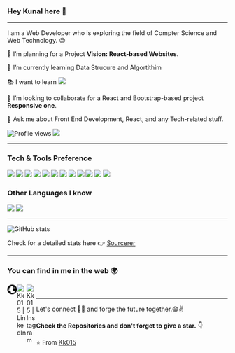 ### Hey Kunal here 👋

---

<!-- <p align="center">
  <img src="https://raw.githubusercontent.com/Kk015/Kk015/master/Card.png" width="100%" title="Intro Card" alt="Intro Card">
</p> -->

I am a Web Developer who is exploring the field of Compter Science and Web Technology. :wink:
 
 🔭 I’m planning for a Project **Vision: React-based Websites**.
 
 🌱 I’m currently learning  Data Strucure and Algortithim
 
 :books: I want to learn <img src="https://img.shields.io/badge/-Flutter-3a495d?style=flat&logo=flutter&logoColor=67b7f7"> 
 
 👯 I’m looking to collaborate for a React and Bootstrap-based project **Responsive one**.
 
 💬 Ask me about Front End Development, React, and any Tech-related stuff.


![Profile views](https://gpvc.arturio.dev/Kk015)  <img src="https://img.shields.io/github/followers/Kk015?label=Follow" style=" float:left, margin-right:10px" />


---


### Tech & Tools Preference

<img src = "https://img.shields.io/badge/-HTML5-E34F26?style=flat&logo=html5&logoColor=white"> <img src = "https://img.shields.io/badge/-CSS3-1572B6?style=flat&logo=css3&logoColor=white">
<img src="https://img.shields.io/badge/-Bootstrap-563D7C?style=flat&logo=bootstrap&logoColor=white">
<img src="https://img.shields.io/badge/-JavaScript-eed718?style=flat&logo=javascript&logoColor=ffffff">
<img src="https://img.shields.io/badge/-Sass-cc6699?style=flat&logo=sass&logoColor=ffffff">
<img src="https://img.shields.io/badge/-React-000000?style=flat&logo=react&logoColor=00c8ff">
<img src="https://img.shields.io/badge/-MongoDB-4DB33D?style=flat&logo=mongodb&logoColor=FFFFFF">
<img src="https://img.shields.io/badge/-Express.js-787878?style=flat">
<img src="https://img.shields.io/badge/-Node.js-3C873A?style=flat&logo=Node.js&logoColor=white">
<img src="https://img.shields.io/badge/-Firebase-FFA611?style=flat&logo=firebase&logoColor=FFFFFF">
<img src="http://img.shields.io/badge/-Github-000000?style=flat&logo=github&logoColor=FFFFFF">
<img src="http://img.shields.io/badge/-VS%20Code-007ACC?style=flat&logo=visual%20studio%20code&logoColor=white">


### Other Languages I know
 <img src="https://img.shields.io/badge/-C%20&%20C++-659ad2?style=flat&logo=c%2B%2B&logoColor=ffffff"> <img src="https://img.shields.io/badge/-Python-black?style=flat&logo=python&logoColor=white"> 

---

![GitHub stats](https://github-readme-stats.vercel.app/api?username=Kk015&show_icons=true&hide_border=true)

Check for a detailed stats here :point_right: [Sourcerer](https://sourcerer.io/Kk015)

---


### You can find in me in the web 🌍
[<img align="left" alt="Kk015" width="22px" src="https://raw.githubusercontent.com/iconic/open-iconic/master/svg/globe.svg" />][website]
[<img align="left" alt="Kk015 | LinkedIn" width="22px" src="https://cdn.jsdelivr.net/npm/simple-icons@v3/icons/linkedin.svg" />][linkedin]
[<img align="left" alt="Kk015 | Instagram" width="22px" src="https://cdn.jsdelivr.net/npm/simple-icons@v3/icons/instagram.svg" />][instagram]

<br/>


---

Let's connect 👨‍💻 and forge the future together.😁✌

**Check the Repositories and don't forget to give a star.** 👇

:star: From [Kk015](https://github.com/Kk015)

[website]: https://Kk015.github.io/Portfolio/
[youtube]: https://youtube.com/
[instagram]: https://www.instagram.com/_itsmekunal_/
[linkedin]: https://www.linkedin.com/in/kunal-mathur-1011b921a/

